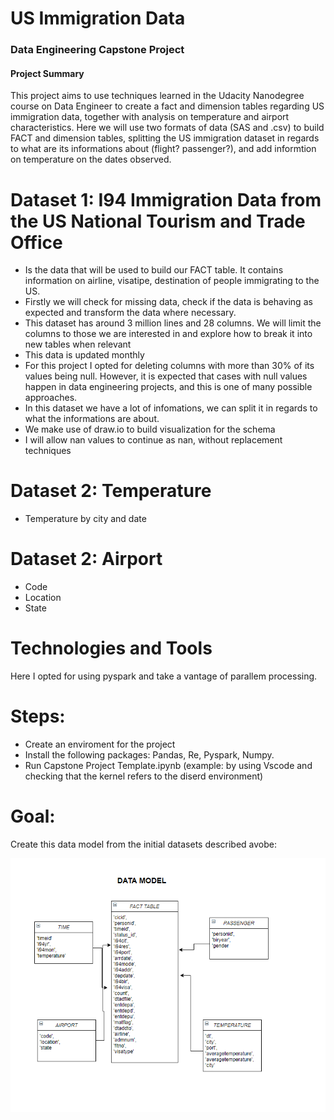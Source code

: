 
# US Immigration Data

### Data Engineering Capstone Project

#### Project Summary
This project aims to use techniques learned in the Udacity Nanodegree course on Data Engineer to create a fact and dimension tables regarding US immigration data, together with analysis on temperature and airport characteristics. Here we will use two formats of data (SAS and .csv) to build FACT and dimension tables, splitting the US immigration dataset in regards to what are its informations about (flight? passenger?), and add informtion on temperature on the dates observed.

# Dataset 1: I94 Immigration Data from the US National Tourism and Trade Office 

- Is the data that will be used to build our FACT table. It contains information on airline, visatipe, destination of people immigrating to the US.
- Firstly we will check for missing data, check if the data is behaving as expected and transform the data where necessary.
- This dataset has around 3 million lines and 28 columns. We will limit the columns to those we are interested in and explore how to break it into new tables when relevant
- This data is updated monthly
- For this project I opted for deleting columns with more than 30% of its values being null. However, it is expected that cases with null values happen in data engineering projects, and this is one of many possible approaches.
- In this dataset we have a lot of infomations, we can split it in regards to what the informations are about.
- We make use of draw.io to build visualization for the schema
- I will allow nan values to continue as nan, without replacement techniques



# Dataset 2: Temperature
- Temperature by city and date


# Dataset 2: Airport 
- Code
- Location
- State


# Technologies and Tools 

Here I opted for using pyspark and take a vantage of parallem processing.

# Steps:

- Create an enviroment for the project
- Install the following packages: Pandas, Re, Pyspark, Numpy.
- Run Capstone Project Template.ipynb (example: by using Vscode and checking that the kernel refers to the diserd environment)

# Goal:

Create this data model from the initial datasets described avobe:

![alt_text](new_datamodel.PNG)
